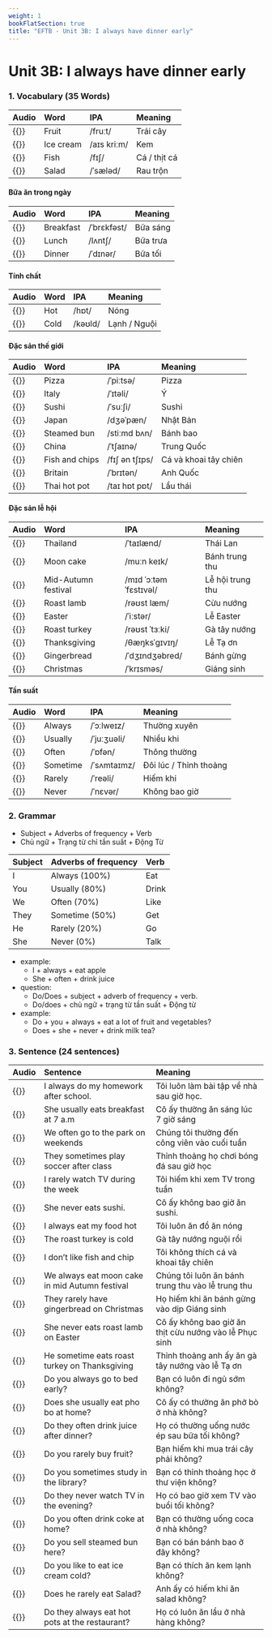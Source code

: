 ```yaml
---
weight: 1
bookFlatSection: true
title: "EFTB - Unit 3B: I always have dinner early"
---
```


# Unit 3B: I always have dinner early

### 1. Vocabulary (35 Words)
| Audio                                                                         | Word                | IPA                    | Meaning               |
|:------------------------------------------------------------------------------|:--------------------|:-----------------------|:----------------------|
| {{<audio-player src="audio/unit3b/vocabularies/00_fruit.mp3">}}               | Fruit               | /fruːt/                | Trái cây              |
| {{<audio-player src="audio/unit3b/vocabularies/01_ice_cream.mp3">}}           | Ice cream           | /aɪs kriːm/            | Kem                   |
| {{<audio-player src="audio/unit3b/vocabularies/02_fish.mp3">}}                | Fish                | /fɪʃ/                  | Cá / thịt cá          |
| {{<audio-player src="audio/unit3b/vocabularies/03_salad.mp3">}}               | Salad               | /ˈsæləd/               | Rau trộn              |

#### Bữa ăn trong ngày

| Audio                                                                         | Word                | IPA                    | Meaning               |
|:------------------------------------------------------------------------------|:--------------------|:-----------------------|:----------------------|
| {{<audio-player src="audio/unit3b/vocabularies/04_breakfast.mp3">}}           | Breakfast           | /ˈbrɛkfəst/            | Bữa sáng              |
| {{<audio-player src="audio/unit3b/vocabularies/05_lunch.mp3">}}               | Lunch               | /lʌntʃ/                | Bữa trưa              |
| {{<audio-player src="audio/unit3b/vocabularies/06_dinner.mp3">}}              | Dinner              | /ˈdɪnər/               | Bữa tối               |

#### Tính chất

| Audio                                                                         | Word                | IPA                    | Meaning               |
|:------------------------------------------------------------------------------|:--------------------|:-----------------------|:----------------------|
| {{<audio-player src="audio/unit3b/vocabularies/07_hot.mp3">}}                 | Hot                 | /hɒt/                  | Nóng                  |
| {{<audio-player src="audio/unit3b/vocabularies/08_cold.mp3">}}                | Cold                | /kəʊld/                | Lạnh / Nguội          |

#### Đặc sản thế giới

| Audio                                                                         | Word                | IPA                    | Meaning               |
|:------------------------------------------------------------------------------|:--------------------|:-----------------------|:----------------------|
| {{<audio-player src="audio/unit3b/vocabularies/09_pizza.mp3">}}               | Pizza               | /ˈpiːtsə/              | Pizza                 |
| {{<audio-player src="audio/unit3b/vocabularies/10_italy.mp3">}}               | Italy               | /ˈɪtəli/               | Ý                     |
| {{<audio-player src="audio/unit3b/vocabularies/11_sushi.mp3">}}               | Sushi               | /ˈsuːʃi/               | Sushi                 |
| {{<audio-player src="audio/unit3b/vocabularies/12_japan.mp3">}}               | Japan               | /dʒəˈpæn/              | Nhật Bản              |
| {{<audio-player src="audio/unit3b/vocabularies/13_steamed_bun.mp3">}}         | Steamed bun         | /stiːmd bʌn/           | Bánh bao              |
| {{<audio-player src="audio/unit3b/vocabularies/14_china.mp3">}}               | China               | /ˈtʃaɪnə/              | Trung Quốc            |
| {{<audio-player src="audio/unit3b/vocabularies/15_fish_and_chips.mp3">}}      | Fish and chips      | /fɪʃ ən tʃɪps/         | Cá và khoai tây chiên |
| {{<audio-player src="audio/unit3b/vocabularies/16_britain.mp3">}}             | Britain             | /ˈbrɪtən/              | Anh Quốc              |
| {{<audio-player src="audio/unit3b/vocabularies/17_thai_hot_pot.mp3">}}        | Thai hot pot        | /taɪ hɒt pɒt/          | Lẩu thái              |

#### Đặc sản lễ hội

| Audio                                                                         | Word                | IPA                    | Meaning               |
|:------------------------------------------------------------------------------|:--------------------|:-----------------------|:----------------------|
| {{<audio-player src="audio/unit3b/vocabularies/18_thailand.mp3">}}            | Thailand            | /ˈtaɪlænd/             | Thái Lan              |
| {{<audio-player src="audio/unit3b/vocabularies/19_moon_cake.mp3">}}           | Moon cake           | /muːn keɪk/            | Bánh trung thu        |
| {{<audio-player src="audio/unit3b/vocabularies/20_mid_autumn_festival.mp3">}} | Mid-Autumn festival | /mɪd ˈɔːtəm ˈfɛstɪvəl/ | Lễ hội trung thu      |
| {{<audio-player src="audio/unit3b/vocabularies/21_roast_lamb.mp3">}}          | Roast lamb          | /rəʊst læm/            | Cừu nướng             |
| {{<audio-player src="audio/unit3b/vocabularies/22_easter.mp3">}}              | Easter              | /ˈiːstər/              | Lễ Easter             |
| {{<audio-player src="audio/unit3b/vocabularies/23_roast_turkey.mp3">}}        | Roast turkey        | /rəʊst ˈtɜːki/         | Gà tây nướng          |
| {{<audio-player src="audio/unit3b/vocabularies/24_thanksgiving.mp3">}}        | Thanksgiving        | /θæŋksˈɡɪvɪŋ/          | Lễ Tạ ơn              |
| {{<audio-player src="audio/unit3b/vocabularies/25_gingerbread.mp3">}}         | Gingerbread         | /ˈdʒɪndʒəbred/         | Bánh gừng             |
| {{<audio-player src="audio/unit3b/vocabularies/26_christmas.mp3">}}           | Christmas           | /ˈkrɪsməs/             | Giáng sinh            |

#### Tần suất

| Audio                                                                         | Word                | IPA                    | Meaning               |
|:------------------------------------------------------------------------------|:--------------------|:-----------------------|:----------------------|
| {{<audio-player src="audio/unit3b/vocabularies/27_always.mp3">}}              | Always              | /ˈɔːlweɪz/             | Thường xuyên           |
| {{<audio-player src="audio/unit3b/vocabularies/28_usually.mp3">}}             | Usually             | /ˈjuːʒuəli/            | Nhiều khi              |
| {{<audio-player src="audio/unit3b/vocabularies/29_often.mp3">}}               | Often               | /ˈɒfən/                | Thông thường           |
| {{<audio-player src="audio/unit3b/vocabularies/30_sometime.mp3">}}            | Sometime            | /ˈsʌmtaɪmz/            | Đôi lúc / Thỉnh thoảng |
| {{<audio-player src="audio/unit3b/vocabularies/31_rarely.mp3">}}              | Rarely              | /ˈreəli/               | Hiếm khi               |
| {{<audio-player src="audio/unit3b/vocabularies/32_never.mp3">}}               | Never               | /ˈnɛvər/               | Không bao giờ          |

### 2. Grammar

- Subject + Adverbs of frequency + Verb
- Chủ ngữ + Trạng từ chỉ tần suất + Động Từ

| Subject | Adverbs of frequency | Verb  |
|:--------|:---------------------|:------|
| I       | Always (100%)        | Eat   |
| You     | Usually (80%)        | Drink |
| We      | Often (70%)          | Like  |
| They    | Sometime (50%)       | Get   |
| He      | Rarely (20%)         | Go    |
| She     | Never (0%)           | Talk  |

* example: 
    - I + always + eat apple
    - She + often + drink juice
* question: 
    - Do/Does + subject + adverb of frequency + verb.
    - Do/does + chủ ngữ + trạng từ tần suất + Động từ
* example: 
    - Do + you + always + eat a lot of fruit and vegetables?
    - Does + she + never + drink milk tea?

### 3. Sentence (24 sentences)

| Audio                                                                                                 | Sentence                                       | Meaning                                                |
|:------------------------------------------------------------------------------------------------------|:-----------------------------------------------|:-------------------------------------------------------|
| {{<audio-player src="audio/unit3b/sentences/00_I_always_do_my_homework_after_school.wav">}}           | I always do my homework after school.          | Tôi luôn làm bài tập về nhà sau giờ học.               |
| {{<audio-player src="audio/unit3b/sentences/01_She_usually_eats_breakfast_at_7_am.wav">}}             | She usually eats breakfast at 7 a.m            | Cô ấy thường ăn sáng lúc 7 giờ sáng                    |
| {{<audio-player src="audio/unit3b/sentences/02_We_often_go_to_the_park_on_weekends.wav">}}            | We often go to the park on weekends            | Chúng tôi thường đến công viên vào cuối tuần           |
| {{<audio-player src="audio/unit3b/sentences/03_They_sometimes_play_soccer_after_class.wav">}}         | They sometimes play soccer after class         | Thỉnh thoảng họ chơi bóng đá sau giờ học               |
| {{<audio-player src="audio/unit3b/sentences/04_I_rarely_watch_T_V_during_the_week.wav">}}             | I rarely watch TV during the week             | Tôi hiếm khi xem TV trong tuần                         |
| {{<audio-player src="audio/unit3b/sentences/05_She_never_eats_sushi.wav">}}                           | She never eats sushi.                          | Cô ấy không bao giờ ăn sushi.                          |
| {{<audio-player src="audio/unit3b/sentences/06_I_always_eat_my_food_hot.wav">}}                       | I always eat my food hot                       | Tôi luôn ăn đồ ăn nóng                                 |
| {{<audio-player src="audio/unit3b/sentences/07_The_roast_turkey_is_cold.wav">}}                       | The roast turkey is cold                       | Gà tây nướng nguội rồi                                 |
| {{<audio-player src="audio/unit3b/sentences/08_I_don’t_like_fish_and_chip.wav">}}                     | I don’t like fish and chip                     | Tôi không thích cá và khoai tây chiên                  |
| {{<audio-player src="audio/unit3b/sentences/09_We_always_eat_moon_cake_in_mid_Autumn_festival.wav">}} | We always eat moon cake in mid Autumn festival | Chúng tôi luôn ăn bánh trung thu vào lễ trung thu      |
| {{<audio-player src="audio/unit3b/sentences/10_They_rarely_have_gingerbread_on_Christmas.wav">}}      | They rarely have gingerbread on Christmas      | Họ hiếm khi ăn bánh gừng vào dịp Giáng sinh            |
| {{<audio-player src="audio/unit3b/sentences/11_She_never_eats_roast_lamb_on_Easter.wav">}}            | She never eats roast lamb on Easter            | Cô ấy không bao giờ ăn thịt cừu nướng vào lễ Phục sinh |
| {{<audio-player src="audio/unit3b/sentences/12_He_sometime_eats_roast_turkey_on_Thanksgiving.wav">}}  | He sometime eats roast turkey on Thanksgiving  | Thỉnh thoảng anh ấy ăn gà tây nướng vào lễ Tạ ơn       |
| {{<audio-player src="audio/unit3b/sentences/13_Do_you_always_go_to_bed_early.wav">}}                  | Do you always go to bed early?                 | Bạn có luôn đi ngủ sớm không?                          |
| {{<audio-player src="audio/unit3b/sentences/14_Does_she_usually_eat_pho_bo_at_home.wav">}}            | Does she usually eat pho bo at home?           | Cô ấy có thường ăn phở bò ở nhà không?                 |
| {{<audio-player src="audio/unit3b/sentences/15_Do_they_often_drink_juice_after_dinner.wav">}}         | Do they often drink juice after dinner?        | Họ có thường uống nước ép sau bữa tối không?           |
| {{<audio-player src="audio/unit3b/sentences/16_Do_you_rarely_buy_fruit.wav">}}                        | Do you rarely buy fruit?                       | Bạn hiếm khi mua trái cây phải không?                  |
| {{<audio-player src="audio/unit3b/sentences/17_Do_you_sometimes_study_in_the_library.wav">}}          | Do you sometimes study in the library?         | Bạn có thỉnh thoảng học ở thư viện không?              |
| {{<audio-player src="audio/unit3b/sentences/18_Do_they_never_watch_T_V_in_the_evening.wav">}}         | Do they never watch TV in the evening?        | Họ có bao giờ xem TV vào buổi tối không?               |
| {{<audio-player src="audio/unit3b/sentences/19_Do_you_often_drink_coke_at_home.wav">}}                | Do you often drink coke at home?               | Bạn có thường uống coca ở nhà không?                   |
| {{<audio-player src="audio/unit3b/sentences/20_Do_you_sell_steamed_bun_here.wav">}}                   | Do you sell steamed bun here?                  | Bạn có bán bánh bao ở đây không?                       |
| {{<audio-player src="audio/unit3b/sentences/21_Do_you_like_to_eat_ice_cream_cold.wav">}}              | Do you like to eat ice cream cold?             | Bạn có thích ăn kem lạnh không?                        |
| {{<audio-player src="audio/unit3b/sentences/22_Does_he_rarely_eat_Salad.wav">}}                       | Does he rarely eat Salad?                      | Anh ấy có hiếm khi ăn salad không?                     |
| {{<audio-player src="audio/unit3b/sentences/23_Do_they_always_eat_hot_pots_at_the_restaurant.wav">}}  | Do they always eat hot pots at the restaurant? | Họ có luôn ăn lẩu ở nhà hàng không?                    |